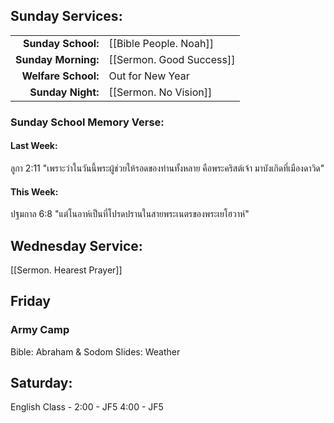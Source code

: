 ## Sunday Services:

| | |
| --:|:-- |
| **Sunday School:**  |	[[Bible People. Noah]]
| **Sunday Morning:** |	[[Sermon. Good Success]]
| **Welfare School:** |	Out for New Year
| **Sunday Night:**   |   [[Sermon. No Vision]]

### Sunday School Memory Verse:
#### Last Week: 
ลูกา 2:11 "เพราะว่าในวันนี้พระผู้ช่วยให้รอดของท่านทั้งหลาย คือพระคริสต์เจ้า มาบังเกิดที่เมืองดาวิด"

#### This Week:
ปฐมกาล 6:8 "แต่โนอาห์เป็นที่โปรดปรานในสายพระเนตรของพระเยโฮวาห์"

## Wednesday Service:
[[Sermon. Hearest Prayer]]

## Friday
### Army Camp
Bible: Abraham & Sodom
Slides: Weather

## Saturday:

English Class - 2:00 - JF5
                4:00 - JF5
